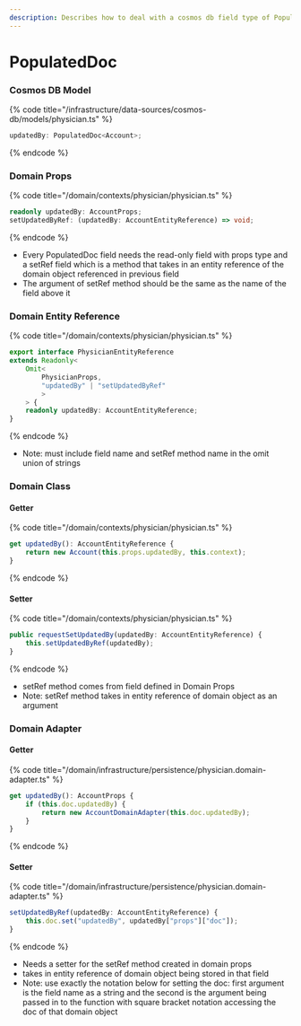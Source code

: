 ```yaml
---
description: Describes how to deal with a cosmos db field type of PopulatedDoc
---
```


# PopulatedDoc

### Cosmos DB Model

{% code title="/infrastructure/data-sources/cosmos-db/models/physician.ts" %}
```typescript
updatedBy: PopulatedDoc<Account>;
```
{% endcode %}

### Domain Props

{% code title="/domain/contexts/physician/physician.ts" %}
```typescript
readonly updatedBy: AccountProps;
setUpdatedByRef: (updatedBy: AccountEntityReference) => void;
```
{% endcode %}

* Every PopulatedDoc field needs the read-only field with props type and a setRef field which is a method that takes in an entity reference of the domain object referenced in previous field
* The argument of setRef method should be the same as the name of the field above it

### Domain Entity Reference

{% code title="/domain/contexts/physician/physician.ts" %}
```typescript
export interface PhysicianEntityReference 
extends Readonly<
    Omit<
        PhysicianProps,
        "updatedBy" | "setUpdatedByRef"
        >
    > {
    readonly updatedBy: AccountEntityReference;
}
```
{% endcode %}

* Note: must include field name and setRef method name in the omit union of strings

### Domain Class

#### Getter

{% code title="/domain/contexts/physician/physician.ts" %}
```typescript
get updatedBy(): AccountEntityReference {
    return new Account(this.props.updatedBy, this.context);
}
```
{% endcode %}

#### Setter

{% code title="/domain/contexts/physician/physician.ts" %}
```typescript
public requestSetUpdatedBy(updatedBy: AccountEntityReference) {
    this.setUpdatedByRef(updatedBy);
}
```
{% endcode %}

* setRef method comes from field defined in Domain Props
* Note: setRef method takes in entity reference of domain object as an argument

### Domain Adapter

#### Getter

{% code title="/domain/infrastructure/persistence/physician.domain-adapter.ts" %}
```typescript
get updatedBy(): AccountProps {
    if (this.doc.updatedBy) {
        return new AccountDomainAdapter(this.doc.updatedBy);
    }
}
```
{% endcode %}

#### Setter

{% code title="/domain/infrastructure/persistence/physician.domain-adapter.ts" %}
```typescript
setUpdatedByRef(updatedBy: AccountEntityReference) {
    this.doc.set("updatedBy", updatedBy["props"]["doc"]);
}
```
{% endcode %}

* Needs a setter for the setRef method created in domain props
* takes in entity reference of domain object being stored in that field
* Note: use exactly the notation below for setting the doc: first argument is the field name as a string and the second is the argument being passed in to the function with square bracket notation accessing the doc of that domain object
